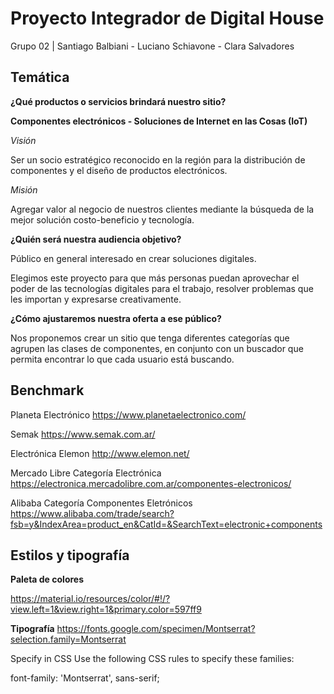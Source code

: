 # Proyecto Integrador de Digital House

Grupo 02 | Santiago Balbiani - Luciano Schiavone - Clara Salvadores


## Temática

__¿Qué productos o servicios brindará nuestro sitio?__

__Componentes electrónicos - Soluciones de Internet en las Cosas (IoT)__


_Visión_

Ser un socio estratégico reconocido en la región para la distribución de componentes y el diseño de productos electrónicos.

_Misión_

Agregar valor al negocio de nuestros clientes mediante la búsqueda de la mejor solución costo-beneficio y tecnología.


__¿Quién será nuestra audiencia objetivo?__

Público en general interesado en crear soluciones digitales.

Elegimos este proyecto para que más personas puedan aprovechar el poder de las tecnologías digitales para el trabajo, resolver problemas que les importan y expresarse creativamente.


__¿Cómo ajustaremos nuestra oferta a ese público?__

Nos proponemos crear un sitio que tenga diferentes categorías que agrupen las clases de componentes, en conjunto con un buscador que permita encontrar lo que cada usuario está buscando. 


## Benchmark
Planeta Electrónico https://www.planetaelectronico.com/

Semak https://www.semak.com.ar/

Electrónica Elemon http://www.elemon.net/

Mercado Libre Categoría Electrónica https://electronica.mercadolibre.com.ar/componentes-electronicos/

Alibaba Categoría Componentes Eletrónicos  https://www.alibaba.com/trade/search?fsb=y&IndexArea=product_en&CatId=&SearchText=electronic+components

## Estilos y tipografía
__Paleta de colores__

https://material.io/resources/color/#!/?view.left=1&view.right=1&primary.color=597ff9

__Tipografía__
https://fonts.google.com/specimen/Montserrat?selection.family=Montserrat

<link href="https://fonts.googleapis.com/css?family=Montserrat&display=swap" rel="stylesheet">

Specify in CSS
Use the following CSS rules to specify these families:

font-family: 'Montserrat', sans-serif;